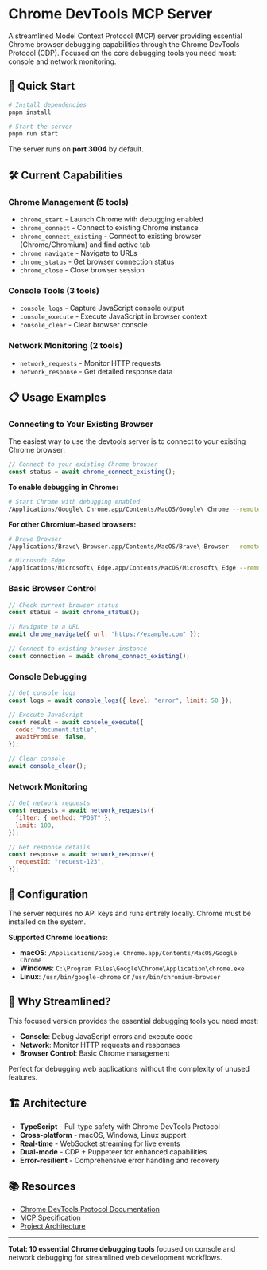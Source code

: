 # Chrome DevTools MCP Server

A streamlined Model Context Protocol (MCP) server providing essential Chrome browser debugging
capabilities through the Chrome DevTools Protocol (CDP). Focused on the core debugging tools you
need most: console and network monitoring.

## 🚀 Quick Start

```bash
# Install dependencies
pnpm install

# Start the server
pnpm run start
```

The server runs on **port 3004** by default.

## 🛠️ Current Capabilities

### **Chrome Management (5 tools)**

- `chrome_start` - Launch Chrome with debugging enabled
- `chrome_connect` - Connect to existing Chrome instance
- `chrome_connect_existing` - Connect to existing browser (Chrome/Chromium) and find active tab
- `chrome_navigate` - Navigate to URLs
- `chrome_status` - Get browser connection status
- `chrome_close` - Close browser session

### **Console Tools (3 tools)**

- `console_logs` - Capture JavaScript console output
- `console_execute` - Execute JavaScript in browser context
- `console_clear` - Clear browser console

### **Network Monitoring (2 tools)**

- `network_requests` - Monitor HTTP requests
- `network_response` - Get detailed response data

## 📋 Usage Examples

### Connecting to Your Existing Browser

The easiest way to use the devtools server is to connect to your existing Chrome browser:

```javascript
// Connect to your existing Chrome browser
const status = await chrome_connect_existing();
```

**To enable debugging in Chrome:**

```bash
# Start Chrome with debugging enabled
/Applications/Google\ Chrome.app/Contents/MacOS/Google\ Chrome --remote-debugging-port=9222
```

**For other Chromium-based browsers:**

```bash
# Brave Browser
/Applications/Brave\ Browser.app/Contents/MacOS/Brave\ Browser --remote-debugging-port=9222

# Microsoft Edge
/Applications/Microsoft\ Edge.app/Contents/MacOS/Microsoft\ Edge --remote-debugging-port=9222
```

### Basic Browser Control

```javascript
// Check current browser status
const status = await chrome_status();

// Navigate to a URL
await chrome_navigate({ url: "https://example.com" });

// Connect to existing browser instance
const connection = await chrome_connect_existing();
```

### Console Debugging

```javascript
// Get console logs
const logs = await console_logs({ level: "error", limit: 50 });

// Execute JavaScript
const result = await console_execute({
  code: "document.title",
  awaitPromise: false,
});

// Clear console
await console_clear();
```

### Network Monitoring

```javascript
// Get network requests
const requests = await network_requests({
  filter: { method: "POST" },
  limit: 100,
});

// Get response details
const response = await network_response({
  requestId: "request-123",
});
```

## 🔧 Configuration

The server requires no API keys and runs entirely locally. Chrome must be installed on the system.

**Supported Chrome locations:**

- **macOS**: `/Applications/Google Chrome.app/Contents/MacOS/Google Chrome`
- **Windows**: `C:\Program Files\Google\Chrome\Application\chrome.exe`
- **Linux**: `/usr/bin/google-chrome` or `/usr/bin/chromium-browser`

## 🎯 Why Streamlined?

This focused version provides the essential debugging tools you need most:

- **Console**: Debug JavaScript errors and execute code
- **Network**: Monitor HTTP requests and responses
- **Browser Control**: Basic Chrome management

Perfect for debugging web applications without the complexity of unused features.

## 🏗️ Architecture

- **TypeScript** - Full type safety with Chrome DevTools Protocol
- **Cross-platform** - macOS, Windows, Linux support
- **Real-time** - WebSocket streaming for live events
- **Dual-mode** - CDP + Puppeteer for enhanced capabilities
- **Error-resilient** - Comprehensive error handling and recovery

## 📚 Resources

- [Chrome DevTools Protocol Documentation](https://chromedevtools.github.io/devtools-protocol/)
- [MCP Specification](https://modelcontextprotocol.io/)
- [Project Architecture](../../docs/ARCHITECTURE.md)

---

**Total: 10 essential Chrome debugging tools** focused on console and network debugging for
streamlined web development workflows.

